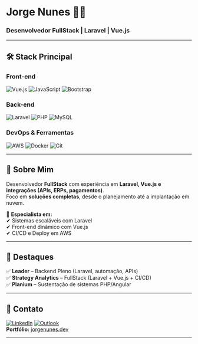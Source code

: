 # **Jorge Nunes** 👨‍💻  
### **Desenvolvedor FullStack | Laravel | Vue.js**  

---

## **🛠 Stack Principal**  

### **Front-end**  
![Vue.js](https://img.shields.io/badge/-Vue.js-4FC08D?logo=vuedotjs&logoColor=white)
![JavaScript](https://img.shields.io/badge/-JavaScript-F7DF1E?logo=javascript&logoColor=black)
![Bootstrap](https://img.shields.io/badge/-Bootstrap-7952B3?logo=bootstrap&logoColor=white)  

### **Back-end**  
![Laravel](https://img.shields.io/badge/-Laravel-FF2D20?logo=laravel&logoColor=white)
![PHP](https://img.shields.io/badge/-PHP-777BB4?logo=php&logoColor=white)
![MySQL](https://img.shields.io/badge/-MySQL-4479A1?logo=mysql&logoColor=white)  

### **DevOps & Ferramentas**  
![AWS](https://img.shields.io/badge/-AWS-232F3E?logo=amazonaws&logoColor=white)
![Docker](https://img.shields.io/badge/-Docker-2496ED?logo=docker&logoColor=white)
![Git](https://img.shields.io/badge/-Git-F05032?logo=git&logoColor=white)  

---

## **🚀 Sobre Mim**  
Desenvolvedor **FullStack** com experiência em **Laravel, Vue.js e integrações (APIs, ERPs, pagamentos)**.  
Foco em **soluções completas**, desde o planejamento até a implantação em nuvem.  

🔹 **Especialista em:**  
✔ Sistemas escaláveis com Laravel  
✔ Front-end dinâmico com Vue.js  
✔ CI/CD e Deploy em AWS  

---

## **📌 Destaques**  
✅ **Leader** – Backend Pleno (Laravel, automação, APIs)  
✅ **Strategy Analytics** – FullStack (Laravel + Vue.js + CI/CD)  
✅ **Planium** – Sustentação de sistemas PHP/Angular  

---

## **📩 Contato**  
[![LinkedIn](https://img.shields.io/badge/-LinkedIn-0A66C2?logo=linkedin)](https://www.linkedin.com/in/jlbnunes/)
[![Outlook](https://img.shields.io/badge/-Email-0078D4?logo=microsoft-outlook)](mailto:jlbnunes@live.com)  
**Portfólio:** [jorgenunes.dev](https://jorgefsdeveloper.bucardcode.com.br/) 

---
